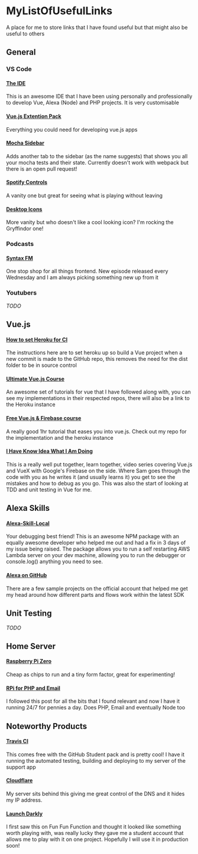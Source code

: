 # MyListOfUsefulLinks
A place for me to store links that I have found useful but that might also be useful to others

## General

### VS Code
#### [The IDE](https://code.visualstudio.com/download)
This is an awesome IDE that I have been using personally and professionally to develop Vue, Alexa (Node) and PHP projects. It is very customisable

#### [Vue.js Extention Pack](https://marketplace.visualstudio.com/items?itemName=sdras.vue-vscode-extensionpack)
Everything you could need for developing vue.js apps

#### [Mocha Sidebar](https://marketplace.visualstudio.com/items?itemName=maty.vscode-mocha-sidebar)
Adds another tab to the sidebar (as the name suggests) that shows you all your mocha tests and their state. Currently doesn't work with webpack but there is an open pull request!

#### [Spotify Controls](https://marketplace.visualstudio.com/items?itemName=shyykoserhiy.vscode-spotify)
A vanity one but great for seeing what is playing without leaving

#### [Desktop Icons](https://github.com/dhanishgajjar/vscode-icons)
More vanity but who doesn't like a cool looking icon? I'm rocking the Gryffindor one!

### Podcasts

#### [Syntax FM](https://syntax.fm/)
One stop shop for all things frontend. New episode released every Wednesday and I am always picking something new up from it

### Youtubers

*TODO*

## Vue.js

#### [How to set Heroku for CI](http://www.travisluong.com/how-to-deploy-a-vue-js-app-to-heroku/)
The instructions here are to set heroku up so build a Vue project when a new commit is made to the GitHub repo, this removes the need for the dist folder to be in source control

#### [Ultimate Vue.js Course](https://www.udemy.com/vuejs-2-essentials/)
An awesome set of tutorials for vue that I have followed along with, you can see my implementations in their respected repos, there will also be a link to the Heroku instance

#### [Free Vue.js & Firebase course](https://www.youtube.com/watch?v=we4zuQIXmnw)
A really good 1hr tutorial that eases you into vue.js. Check out my repo for the implementation and the heroku instance

#### [I Have Know Idea What I Am Doing](https://www.youtube.com/watch?v=OQuWEtpDS-0&list=PLQnVLZV0MsRKVTJvKDTFsyWYRLn499JP6)
This is a really well put together, learn together, video series covering Vue.js and VueX with Google's Firebase on the side. Where Sam goes through the code with you as he writes it (and usually learns it) you get to see the mistakes and how to debug as you go. This was also the start of looking at TDD and unit testing in Vue for me.

## Alexa Skills

#### [Alexa-Skill-Local](https://github.com/itachiRedhair/alexa-skill-local)
Your debugging best friend! This is an awesome NPM package with an equally awesome developer who helped me out and had a fix in 3 days of my issue being raised. The package allows you to run a self restarting AWS Lambda server on your dev machine, allowing you to run the debugger or console.log() anything you need to see.

#### [Alexa on GitHub](https://github.com/alexa/)
There are a few sample projects on the official account that helped me get my head around how different parts and flows work within the latest SDK

## Unit Testing
*TODO*

## Home Server
#### [Raspberry Pi Zero](https://www.raspberrypi.org/products/raspberry-pi-zero/)
Cheap as chips to run and a tiny form factor, great for experimenting!

#### [RPi for PHP and Email](https://www.pestmeester.nl/)
I followed this post for all the bits that I found relevant and now I have it running 24/7 for pennies a day. Does PHP, Email and eventually Node too

## Noteworthy Products
#### [Travis CI]()
This comes free with the GitHub Student pack and is pretty cool! I have it running the automated testing, building and deploying to my server of the support app

#### [Cloudflare]()
My server sits behind this giving me great control of the DNS and it hides my IP address.

#### [Launch Darkly]()
I first saw this on Fun Fun Function and thought it looked like something worth playing with, was really lucky they gave me a student account that allows me to play with it on one project. Hopefully I will use it in production soon!
